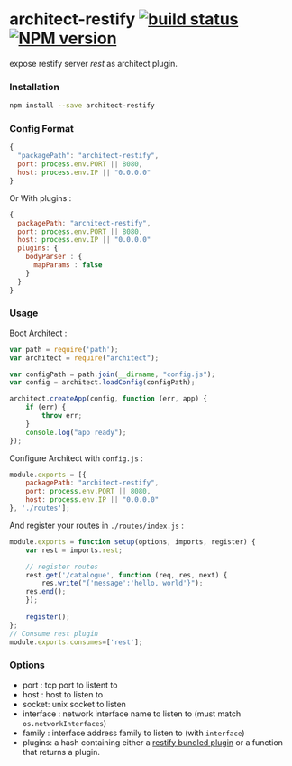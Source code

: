 architect-restify [![build status](https://secure.travis-ci.org/bimedia-fr/architect-restify.png)](https://travis-ci.org/bimedia-fr/architect-restify) [![NPM version](https://img.shields.io/npm/v/architect-restify.svg)](https://www.npmjs.com/package/architect-restify)
=================

expose restify server *rest* as architect plugin. 

### Installation

```sh
npm install --save architect-restify
```
### Config Format 

```js
{
  "packagePath": "architect-restify",
  port: process.env.PORT || 8080,
  host: process.env.IP || "0.0.0.0"
}
```
Or With plugins :

```js
{
  packagePath: "architect-restify",
  port: process.env.PORT || 8080,
  host: process.env.IP || "0.0.0.0"
  plugins: {
    bodyParser : {
      mapParams : false
    }
  }
}
```



### Usage

Boot [Architect](https://github.com/c9/architect) :

```js
var path = require('path');
var architect = require("architect");

var configPath = path.join(__dirname, "config.js");
var config = architect.loadConfig(configPath);

architect.createApp(config, function (err, app) {
    if (err) {
        throw err;
    }
    console.log("app ready");
});
```

Configure Architect with `config.js` :

```js
module.exports = [{
    packagePath: "architect-restify",
    port: process.env.PORT || 8080,
    host: process.env.IP || "0.0.0.0"
}, './routes'];
```
 
And register your routes in `./routes/index.js` :

```js
module.exports = function setup(options, imports, register) {
    var rest = imports.rest;

    // register routes 
    rest.get('/catalogue', function (req, res, next) {
        res.write("{'message':'hello, world'}");
	res.end();
    });
    
    register();
};
// Consume rest plugin
module.exports.consumes=['rest'];
```

### Options
* port : tcp port to listent to
* host : host to listen to
* socket: unix socket to listen
* interface : network interface name to listen to (must match `os.networkInterfaces`)
* family : interface address family to listen to (with `interface`)
* plugins: a hash containing either a [restify bundled plugin](http://mcavage.me/node-restify/#Bundled-Plugins) or a function that returns a plugin.
